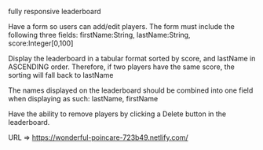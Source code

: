 fully responsive leaderboard

Have a form so users can add/edit players. The form must include the following three fields: firstName:String, lastName:String, score:Integer[0,100]

Display the leaderboard in a tabular format sorted by score, and lastName in ASCENDING order. Therefore, if two players have the same score, the sorting will fall back to lastName

The names displayed on the leaderboard should be combined into one field when displaying as such: lastName, firstName

Have the ability to remove players by clicking a Delete button in the leaderboard.


URL => https://wonderful-poincare-723b49.netlify.com/
